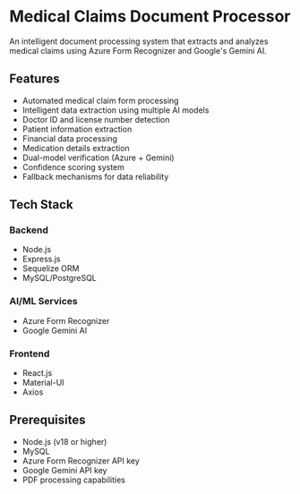 # Medical Claims Document Processor

An intelligent document processing system that extracts and analyzes medical claims using Azure Form Recognizer and Google's Gemini AI.

## Features

- Automated medical claim form processing
- Intelligent data extraction using multiple AI models
- Doctor ID and license number detection
- Patient information extraction
- Financial data processing
- Medication details extraction
- Dual-model verification (Azure + Gemini)
- Confidence scoring system
- Fallback mechanisms for data reliability

## Tech Stack

### Backend
- Node.js
- Express.js
- Sequelize ORM
- MySQL/PostgreSQL

### AI/ML Services
- Azure Form Recognizer
- Google Gemini AI

### Frontend
- React.js
- Material-UI
- Axios

## Prerequisites

- Node.js (v18 or higher)
- MySQL
- Azure Form Recognizer API key
- Google Gemini API key
- PDF processing capabilities
